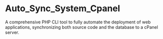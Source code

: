 # Auto_Sync_System_Cpanel
A comprehensive PHP CLI tool to fully automate the deployment of web applications, synchronizing both source code and the database to a cPanel server.
